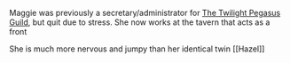Maggie was previously a secretary/administrator for [The Twilight Pegasus Guild](Twilight%20Pegasus%20Guild.md), but quit due to stress. She now works at the tavern that acts as a front 

She is much more nervous and jumpy than her identical twin [[Hazel]]